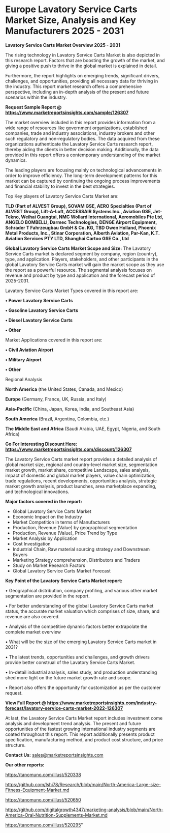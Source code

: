 # Europe Lavatory Service Carts Market Size, Analysis and Key Manufacturers 2025 - 2031

<Strong> Lavatory Service Carts Market Overview 2025 - 2031</strong>

The rising technology in Lavatory Service Carts Market is also depicted in this research report. Factors that are boosting the growth of the market, and giving a positive push to thrive in the global market is explained in detail.

Furthermore, the report highlights on emerging trends, significant drivers, challenges, and opportunities, providing all necessary data for thriving in the industry. This report market research offers a comprehensive perspective, including an in-depth analysis of the present and future scenarios within the industry.

<strong>Request Sample Report @ <a href=https://www.marketreportsinsights.com/sample/126307>https://www.marketreportsinsights.com/sample/126307</a></strong>

The market overview included in this report provides information from a wide range of resources like government organizations, established companies, trade and industry associations, industry brokers and other such regulatory and non-regulatory bodies. The data acquired from these organizations authenticate the Lavatory Service Carts research report, thereby aiding the clients in better decision making. Additionally, the data provided in this report offers a contemporary understanding of the market dynamics.

The leading players are focusing mainly on technological advancements in order to improve efficiency. The long-term development patterns for this market can be captured by continuing the ongoing process improvements and financial stability to invest in the best strategies.

Top Key players of Lavatory Service Carts Market are:

<strong>TLD (Part of ALVEST Group), SOVAM GSE, AERO Specialties (Part of ALVEST Group), Lift-A-Loft, ACCESSAIR Systems Inc., Aviation GSE, Jet-Tekno, Weihai Guangtai, NMC Wollard International, Aeromobiles Pte Ltd, ANGELO BOMBELLI, Darmec Technologies, DENGE Airport Equipment, Schrader T Fahrzeugbau GmbH & Co. KG, TBD Owen Holland, Phoenix Metal Products, Inc., Stinar Corporation, Alberth Aviation, Par-Kan, K.T. Aviation Services PTY LTD, Shanghai Cartoo GSE Co., Ltd</strong>

<strong><b>Global Lavatory Service Carts Market Scope and Size:</b></strong>
The Lavatory Service Carts market is declared segment by company, region (country), type, and application. Players, stakeholders, and other participants in the global Lavatory Service Carts market will gain the market scope as they use the report as a powerful resource. The segmental analysis focuses on revenue and product by type and application and the forecast period of 2025-2031.

Lavatory Service Carts Market Types covered in this report are:

<strong>• Power Lavatory Service Carts

• Gasoline Lavatory Service Carts

• Diesel Lavatory Service Carts

• Other</strong>

Market Applications covered in this report are:

<strong>• Civil Aviation Airport

• Military Airport

• Other</strong> 

Regional Analysis

<strong>North America</strong> (the United States, Canada, and Mexico)

<strong>Europe</strong> (Germany, France, UK, Russia, and Italy)

<strong>Asia-Pacific</strong> (China, Japan, Korea, India, and Southeast Asia)

<strong>South America</strong> (Brazil, Argentina, Colombia, etc.)

<strong>The Middle East and Africa</strong> (Saudi Arabia, UAE, Egypt, Nigeria, and South Africa)

<strong>Go For Interesting Discount Here: <a href=https://www.marketreportsinsights.com/discount/126307>https://www.marketreportsinsights.com/discount/126307</a></strong>

The Lavatory Service Carts market report provides a detailed analysis of global market size, regional and country-level market size, segmentation market growth, market share, competitive Landscape, sales analysis, impact of domestic and global market players, value chain optimization, trade regulations, recent developments, opportunities analysis, strategic market growth analysis, product launches, area marketplace expanding, and technological innovations.

<strong><b>Major factors covered in the report:</b></strong>
<ul>
  <li>Global Lavatory Service Carts Market </li>
  <li>Economic Impact on the Industry</li>
  <li>Market Competition in terms of Manufacturers</li>
  <li>Production, Revenue (Value) by geographical segmentation</li>
  <li>Production, Revenue (Value), Price Trend by Type</li>
  <li>Market Analysis by Application</li>
  <li>Cost Investigation</li>
  <li>Industrial Chain, Raw material sourcing strategy and Downstream Buyers</li>
  <li>Marketing Strategy comprehension, Distributors and Traders</li>
  <li>Study on Market Research Factors</li>
  <li>Global Lavatory Service Carts Market Forecast</li>
</ul>

<strong><b>Key Point of the Lavatory Service Carts Market report:</b></strong>

• Geographical distribution, company profiling, and various other market segmentation are provided in the report.

• For better understanding of the global Lavatory Service Carts market status, the accurate market valuation which comprises of size, share, and revenue are also covered.

• Analysis of the competitive dynamic factors better extrapolate the complete market overview

• What will be the size of the emerging Lavatory Service Carts market in 2031?

• The latest trends, opportunities and challenges, and growth drivers provide better construal of the Lavatory Service Carts Market.

• In-detail industrial analysis, sales study, and production understanding shed more light on the future market growth rate and scope.

• Report also offers the opportunity for customization as per the customer request.

<strong><b>View Full Report @ <a href=https://www.marketreportsinsights.com/industry-forecast/lavatory-service-carts-market-2022-126307>https://www.marketreportsinsights.com/industry-forecast/lavatory-service-carts-market-2022-126307</a></b></strong>


At last, the Lavatory Service Carts Market report includes investment come analysis and development trend analysis. The present and future opportunities of the fastest growing international industry segments are coated throughout this report. This report additionally presents product specification, manufacturing method, and product cost structure, and price structure.

<strong>Contact Us:</strong>
sales@marketreportsinsights.com

<strong>Our other reports:</strong>

<a href=https://tanomuno.com/illust/520338>https://tanomuno.com/illust/520338</a>

<a href=https://github.com/Ishi78/Research/blob/main/North-America-Large-size-Fitness-Equipment-Market.md>https://github.com/Ishi78/Research/blob/main/North-America-Large-size-Fitness-Equipment-Market.md</a>

<a href=https://tanomuno.com/illust/520650>https://tanomuno.com/illust/520650</a>

<a href=https://github.com/digitalgrowth4347/marketing-analysis/blob/main/North-America-Oral-Nutrition-Supplements-Market.md>https://github.com/digitalgrowth4347/marketing-analysis/blob/main/North-America-Oral-Nutrition-Supplements-Market.md</a>

<a href=https://tanomuno.com/illust/520295>https://tanomuno.com/illust/520295</a>"
